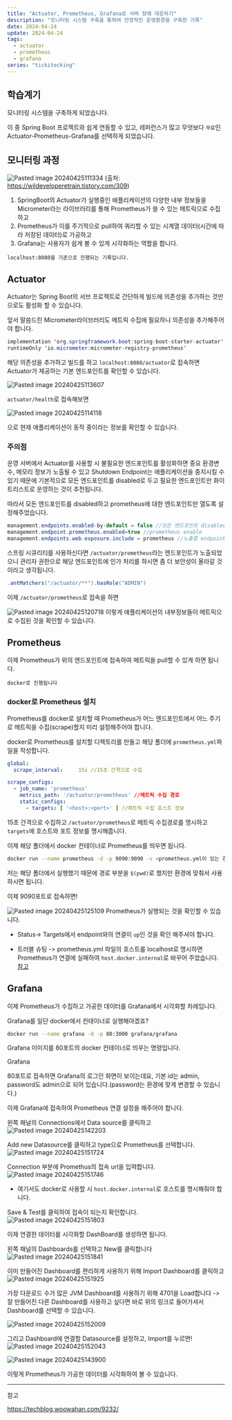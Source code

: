 ```yaml
---
title: "Actuator, Prometheus, Grafana로 서버 장애 대응하기"
description: "모니터링 시스템 구축을 통하여 안정적인 운영환경을 구축한 기록"
date: 2024-04-24
update: 2024-04-24
tags:
  - actuator
  - prometheus
  - grafana
series: "tickitecking"
---
```



## 학습계기

모니터링 시스템을 구축하게 되었습니다.

이 중 Spring Boot 프로젝트와 쉽게 연동할 수 있고, 레퍼런스가 많고 무엇보다 `무료`인 Actuator-Prometheus-Grafana를 선택하게 되었습니다.

## 모니터링 과정

![Pasted image 20240425111334](https://github.com/jinkshower/jinkshower.github.io/assets/135244018/1b2879f0-b7ec-4865-8121-07dffea1cf3c)
(출처: https://wildeveloperetrain.tistory.com/309)

1. SpringBoot의 Actuator가 실행중인 애플리케이션의 다양한 내부 정보들을 Micrometer라는 라이브러리를 통해 Prometheus가 쓸 수 있는 메트릭으로 수집하고 
2. Prometheus가 이를 주기적으로 pull하여 쿼리할 수 있는 시계열 데이터(시간에 따라 저장된 데이터)로 가공하고 
3. Grafana는 사용자가 쉽게 볼 수 있게 시각화하는 역할을 합니다.

`localhost:8080을 기준으로 진행되는 기록입니다.`

## Actuator

Actuator는 Spring Boot의 서브 프로젝트로 간단하게 빌드에 의존성을 추가하는 것만으로도 활성화 할 수 있습니다.

앞서 말씀드린 Micrometer라이브러리도 메트릭 수집에 필요하니 의존성을 추가해주어야 합니다.

```java
implementation 'org.springframework.boot:spring-boot-starter-actuator'  
runtimeOnly 'io.micrometer:micrometer-registry-prometheus'
```

해당 의존성을 추가하고 빌드를 하고 `localhost:8080/actuator`로 접속하면 Actuator가 제공하는 기본 엔드포인트를 확인할 수 있습니다.

![Pasted image 20240425113607](https://github.com/jinkshower/jinkshower.github.io/assets/135244018/3751e1ee-f591-4db9-b977-9881447becad)

`actuator/health`로 접속해보면

![Pasted image 20240425114118](https://github.com/jinkshower/jinkshower.github.io/assets/135244018/925eb0be-788b-42f7-b6b8-e49f00ff9293)

으로 현재 애플리케이션이 동작 중이라는 정보를 확인할 수 있습니다. 

### 주의점

운영 서버에서 Actuator를 사용할 시 불필요한 엔드포인트를 활성화하면 중요 환경변수, 메모리 정보가 노출될 수 있고 Shutdown Endpoint는 애플리케이션을 중지시킬 수 있기 때문에 기본적으로 모든 엔드포인트를 disabled로 두고 필요한 엔드포인트만 화이트리스트로 운영하는 것이 추천됩니다.

따라서 모든 엔드포인트를 disabled하고 prometheus에 대한 엔드포인트만 열도록 설정해주었습니다.

```java
management.endpoints.enabled-by-default = false //모든 엔드포인트 disabled
management.endpoint.prometheus.enabled=true //prometheus enable
management.endpoints.web.exposure.include = prometheus //노출할 endpoint 명시
```

스프링 시큐리티를 사용하신다면 `/actuator/prometheus`라는 엔드포인트가 노출되었으니 관리자 권한으로 해당 엔드포인트에 인가 처리를 하시면 좀 더 보안성이 올라갈 것이라고 생각됩니다.

```java
.antMatchers("/actuator/**").hasRole("ADMIN")
```

이제 `/actuator/prometheus`로 접속을 하면

![Pasted image 20240425120718](https://github.com/jinkshower/jinkshower.github.io/assets/135244018/8420b5ba-bab2-4a1e-9b74-7da5a9c704a1)
이렇게 애플리케이션의 내부정보들이 메트릭으로 수집된 것을 확인할 수 있습니다.

## Prometheus

이제 Prometheus가 위의 엔드포인트에 접속하여 메트릭을 pull할 수 있게 하면 됩니다.

`docker로 진행됩니다`

### docker로 Prometheus 설치

Prometheus를 docker로 설치할 때 Prometheus가 어느 엔드포인트에서 어느 주기로 메트릭을 수집(scrape)할지 미리 설정해주어야 합니다.

docker로 Prometheus를 설치할 디렉토리를 만들고 해당 폴더에 `prometheus.yml`파일을 작성합니다.

```yaml
global:
  scrape_interval:     15s //15초 간격으로 수집

scrape_configs:
  - job_name: 'prometheus'
    metrics_path: '/actuator/prometheus' //메트릭 수집 경로
    static_configs:
      - targets: [ '<host>:<port>' ] //메트릭 수집 호스트 정보
```

15초 간격으로 수집하고 `/actuator/prometheus`로 메트릭 수집경로를 명시하고 `targets`에 호스트와 포트 정보를 명시해줍니다.

이제 해당 폴더에서 docker 컨테이너로 Prometheus를 띄우면 됩니다.

```bash
docker run --name prometheus -d -p 9090:9090 -v <prometheus.yml이 있는 경로>:/etc/prometheus/prometheus.yml prom/prometheus
```

저는 해당 폴더에서 실행했기 때문에 경로 부분을 `$(pwd)`로 했지만 환경에 맞춰서 사용하시면 됩니다.

이제 9090포트로 접속하면!

![Pasted image 20240425125109](https://github.com/jinkshower/jinkshower.github.io/assets/135244018/4f2603b2-57fb-42dd-8683-564a95abdcdc)
Prometheus가 실행되는 것을 확인할 수 있습니다.

 - Status-> Targets에서 endpoint와의 연결이 `up`인 것을 확인 해주셔야 합니다.

 - 트러블 슈팅
-> prometheus.yml 파일의 호스트를 localhost로 명시하면 Prometheus가 연결에 실패하여 `host.docker.internal`로 바꾸어 주었습니다. [참고](https://www.inflearn.com/questions/1030769/docker%EB%A1%9C-prometheus-grafana-%EC%82%AC%EC%9A%A9%ED%95%98%EB%8A%94-%EA%B2%BD%EC%9A%B0-%EC%84%A4%EC%A0%95-%EA%B0%80%EC%9D%B4%EB%93%9C)

## Grafana

이제 Prometheus가 수집하고 가공한 데이터를 Grafana에서 시각화할 차례입니다.

Grafana를 일단 docker에서 컨테이너로 실행해야겠죠?

````bash
docker run --name grafana -d -p 80:3000 grafana/grafana
````

Grafana 이미지를 80포트의 docker 컨테이너로 띄우는 명령입니다.

Grafana

80포트로 접속하면 Grafana의 로그인 화면이 보이는데요,
기본 id는 admin, password도 admin으로 되어 있습니다.(password는 환경에 맞게 변경할 수 있습니다.)

이제 Grafana에 접속하여 Prometheus 연결 설정을 해주어야 합니다.

왼쪽 패널의 Connections에서 Data source를 클릭하고
![Pasted image 20240425142203](https://github.com/jinkshower/jinkshower.github.io/assets/135244018/3f41091e-e8a1-423f-a3d9-450afa3af239)

Add new Datasource를 클릭하고 type으로 Prometheus를 선택합니다.
![Pasted image 20240425151724](https://github.com/jinkshower/jinkshower.github.io/assets/135244018/e1d45327-e877-4c08-b7c3-d1e613b39b4e)

Connection 부분에 Promethus의 접속 url을 입력합니다.
![Pasted image 20240425151746](https://github.com/jinkshower/jinkshower.github.io/assets/135244018/2a1bb74d-7452-4dc1-b410-f5afc51234fd)
- 여기서도 docker로 사용할 시 `host.docker.internal`로 호스트를 명시해줘야 합니다.

Save & Test를 클릭하여 접속이 되는지 확인합니다.
![Pasted image 20240425151803](https://github.com/jinkshower/jinkshower.github.io/assets/135244018/f36e8047-bf7b-4f6f-9012-e292de7f1d5d)

이제 연결한 데이터를 시각화할 DashBoard를 생성하면 됩니다.

왼쪽 패널의 Dashboards를 선택하고 New를 클릭합니다
![Pasted image 20240425151841](https://github.com/jinkshower/jinkshower.github.io/assets/135244018/22f89528-723c-4e08-b617-15c5c62ec711)

이미 만들어진 Dashboard를 편리하게 사용하기 위해 Import Dashboard를 클릭하고
![Pasted image 20240425151925](https://github.com/jinkshower/jinkshower.github.io/assets/135244018/b9caa617-3c3c-496f-b611-57e082eb4430)

가장 다운로드 수가 많은 JVM Dashboard를 사용하기 위해 4701을 Load합니다
-> 잘 만들어진 다른 Dashboard를 사용하고 싶다면 바로 위의 링크로 들어가셔서 Dashboard를 선택할 수 있습니다.

![Pasted image 20240425152009](https://github.com/jinkshower/jinkshower.github.io/assets/135244018/76ba4f80-f3d6-460b-aea1-e8249e48e676)

그리고 Dashboard에 연결할 Datasource를 설정하고, Import를 누르면!
![Pasted image 20240425152043](https://github.com/jinkshower/jinkshower.github.io/assets/135244018/5b71a463-3690-41e9-94f5-b899365f034d)


![Pasted image 20240425143900](https://github.com/jinkshower/jinkshower.github.io/assets/135244018/73edf3db-1da5-469e-b16f-d5d9974264f5)

이렇게 Prometheus가 가공한 데이터를 시각화하여 볼 수 있습니다.

---
참고

https://techblog.woowahan.com/9232/